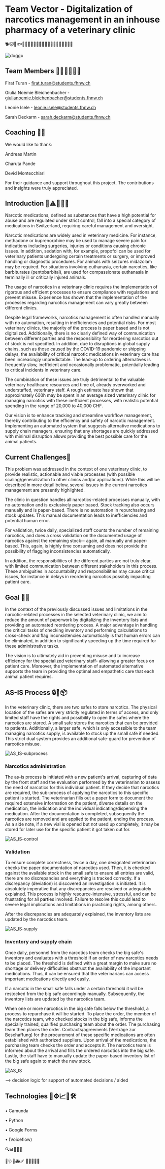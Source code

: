 # Team Vector - Digitalization of narcotics management in an inhouse pharmacy of a veterinary clinic
🐕🐱🐴🐟🦜🦓🦒🦔🦩🦥🦦🐆🐅🦀🦞🐧🦉🦚🦜🐢🐍🦘
 
![doggo](https://github.com/user-attachments/assets/a59f7451-a524-4437-8af4-b7f24fa89b6f)

## Team Members 👨‍💻👩‍⚕️🏥🐾
Firat Turan - firat.turan@students.fhnw.ch 

Giulia Noémie Bleichenbacher - giulianoemie.bleichenbacher@students.fhnw.ch      

Leonie Isele - leonie.isele@students.fhnw.ch      

Sarah Deckarm - sarah.deckarm@students.fhnw.ch      
  


## Coaching 🌟🙏

We would like to thank:


Andreas Martin


Charuta Pande


Devid Montecchiari


For their guidance and support throughout this project. The contributions and insights were truly appreciated.

## Introduction 💊⚠️📄💉❌

Narcotic medications, defined as substances that have a high potential for abuse and are regulated under strict control, fall into a special category of medications in Switzerland, requiring careful management and oversight. 


Narcotic medications are widely used in veterinary medicine. For instance, methadone or buprenorphine may be used to manage severe pain for indications including surgeries, injuries or conditions causing chronic issues. In addition, sedation with, for example, propofol can be used for veterinary patients undergoing certain treatments or surgery, or improved handling or diagnostic procedures. For animals with seizures midazolam may be required. For situations involving euthanasia, certain narcotics, like barbiturates (pentobarbital), are used for compassionate euthanasia in terminally ill or critically injured animals.


The usage of narcotics in a veterinary clinic requires the implementation of rigorous and efficient processes to ensure compliance with regulations and prevent misuse. Experience has shown that the implementation of the processes regarding narcotics management can vary greatly between different clinics. 


Despite legal frameworks, narcotics management is often handled manually with no automation, resulting in inefficiencies and potential risks. For most veterinary clinics, the majority of the process is paper based and is not digitalized. Additionally, there is no clearly defined way of communication between different parties and the responsibility for reordering narcotics out of stock is not specified. In addition, due to disruptions in global supply chains, such as those caused by the COVID-19 pandemic or shipping delays, the availability of critical narcotic medications in veterinary care has been increasingly unpredictable. The lead-up to ordering alternatives is frequently slow, inefficient and occasionally problematic, potentially leading to critical incidents in veterinary care. 


The combination of these issues are truly detrimental to the valuable veterinary healthcare resources and time of, already overworked and understaffed, veterinary staff. A rough estimate has shown that approximately 600h may be spent in an average sized veterinary clinic for managing narcotics with these inefficient processes, with realistic potential spending in the range of 20,000 to 40,000 CHF.  


Our vision is to enhance tracking and streamline workflow management, thereby contributing to the efficiency and safety of narcotic management. Implementing an automated system that suggests alternative medications to supply chain managers, ensuring that any shortages are quickly addressed with minimal disruption allows providing the best possible care for the animal patients. 


## Current Challenges🚩
This problem was addressed in the context of one veterinary clinic, to provide realistic, actionable and viable processes (with possible scaling/generalization to other clinics and/or applications). While this will be described in more detail below, several issues in the current narcotics management are presently highlighted. 

The clinic in question handles all narcotics-related processes manually, with no automation and is exclusively paper based. Stock tracking also occurs manually and is paper-based. There is no automation in repurchasing and stock updates. This manual documentation leads to inefficiencies and potential human error. 
  
For validation, twice daily, specialized staff counts the number of remaining narcotics, and does a cross validation on the documented usage of narcotics against the remaining stock-- again, all manually and paper-based. This, again, is highly time consuming and does not provide the possibility of flagging inconsistencies automatically. 

In addition, the responsibilities of the different parties are not truly clear, with limited communication between different stakeholders in this process. These ambiguities in accountability and responsibilities may cause critical issues, for instance in delays in reordering narcotics possibly impacting patient care.


## Goal 🎯✨ 
In the context of the previously discussed issues and limitations in the narcotic-related processes in the selected veterinary clinic, we aim to reduce the amount of paperwork by digitalizing the inventory lists and providing an automated reordering process. A major advantage in handling the critical tasks of checking inventory and performing calculations to cross-check and flag inconsistencies automatically is that human errors can be eliminated, in addition to significantly speeding up the time required for these administrative tasks.

The vision is to ultimately aid in preventing misuse and to increase efficiency for the specialized veterinary staff- allowing a greater focus on patient care. Moreover, the implementation of automated alternative supports the team in providing the optimal and empathetic care that each animal patient requires. 


## AS-IS Process 🔒💊📦
In the veterinary clinic, there are two safes to store narcotics. The physical location of the safes are very strictly regulated in terms of access, and only limited staff have the rights and possibility to open the safes where the narcotics are stored. A small safe stores the narcotics that can be provided to patients. Additionally, a larger safe, which is only accessible to the team managing narcotics supply, is available to stock up the small safe if needed. This strict dual system provides an additional safe-guard for prevention of narcotics misuse. 

![AS_IS-subprocess](https://github.com/user-attachments/assets/592747ad-8aee-487c-8e9d-50fb2c4d6e3c)

### Narcotics administration 
The as-is process is initiated with a new patient's arrival, capturing of data by the front staff and the evaluation performed by the veterinarian to assess the need of narcotics for this individual patient. If they decide that narcotics are required, the sub-process of applying the narcotics to this specific patient is started. The veterinarian fills out a paper form to document the required extensive information on the patient, diverse details on the medication, the indication and the individual indicating/dispensing the medication. After the documentation is completed, subsequently the narcotics are removed and are applied to the patient, ending the process. As a side note, if a new vial is opened but not used up completely, it may be stored for later use for the specific patient it got taken out for. 



![AS_IS-control](https://github.com/user-attachments/assets/ca29fa96-e5cd-418c-80ab-c137268b73af)


### Validation 
To ensure complete correctness, twice a day, one designated veterinarian checks the paper documentation of narcotics used. Then, it is checked against the available stock in the small safe to ensure all entries are valid, there are no discrepancies and everything is tracked correctly. If a discrepancy (deviation) is discovered an investigation is initiated. It is absolutely imperative that any discrepancies are resolved or adequately explained. This process is highly resource-intensive, stressful, and can be frustrating for all parties involved. Failure to resolve this could lead to severe legal implications and limitations in practicing rights, among others.

After the discrepancies are adequately explained, the inventory lists are updated by the narcotics team.




![AS_IS-supply](https://github.com/user-attachments/assets/6e414149-a191-4450-859a-206c955d1864)


### Inventory and supply chain 
Once daily, personnel from the narcotics team checks the big safe's inventory and evaluates with a threshold if an order of new narcotics needs to be placed. The threshold is defined with a great margin to make sure no shortage or delivery difficulties obstruct the availability of the important medications. Thus, it can be ensured that the veterinarians can access important medications directly and easily. 
 
If a narcotic in the small safe falls under a certain threshold it will be restocked from the big safe accordingly manually. Subsequently, the inventory lists are updated by the narcotics team. 

When one or more narcotics in the big safe falls below the threshold, a process to repurchase it will be started. To place the order, the member of the narcotics team, who checked stocks in the big safe, informs the specially trained, qualified purchasing team about the order. The purchasing team then places the order. Contracts/agreements (Verträge zur Beschaffung) for the procurement of these specific medications are often established with authorized suppliers. Upon arrival of the medications, the purchasing team checks the order and accepts it. The narcotics team is informed about the arrival and fills the ordered narcotics into the big safe. Lastly, the staff have to manually update the paper-based inventory list of the big safe again to match the new stock.

![AS_IS](https://github.com/user-attachments/assets/3a294fe4-842d-4c2b-be97-37d055706179)




--> decision logic for support of automated decisions / aided 


## Technologies 🔄⚙️📈📧🛠️

•	Camunda

•	Python 

•	Google Forms 

•	(Voiceflow)


🔍📊📝🛑🆘

💉🩺🏥🚑🩹
👩‍⚕️👨‍⚕️🦠


